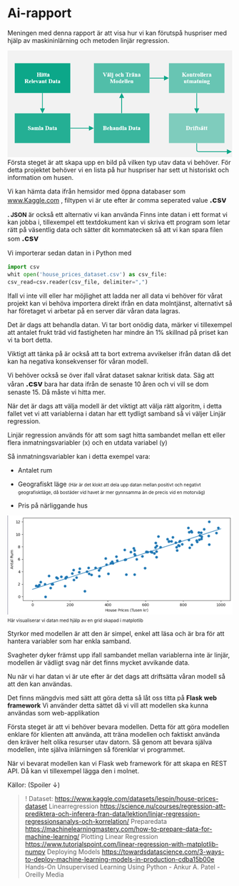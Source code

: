 # Ai-rapport

Meningen med denna rapport är att visa hur vi kan förutspå huspriser med hjälp av maskininlärning och metoden linjär regression.


![Image](/assets/AI_model.png)
Första steget är att skapa upp en bild på vilken typ utav data vi behöver.
För detta projektet behöver vi en lista på hur huspriser har sett ut historiskt och information om husen.

Vi kan hämta data ifrån hemsidor med öppna databaser som www.Kaggle.com , filtypen vi är ute efter är comma seperated value <font size=4>**.csv**</font>

<font size=2.5>**. JSON**</font>  är också ett alternativ vi kan använda
Finns inte datan i ett format vi kan jobba i, tillexempel ett textdokument kan vi skriva ett program som letar rätt på väsentlig data och sätter dit kommatecken så att vi kan spara filen som <font size=4>**.csv**</font>


Vi importerar sedan datan in i Python med 
```python
import csv
whit open('house_prices_dataset.csv') as csv_file:
csv_read=csv.reader(csv_file, delimiter=",")
```
Ifall vi inte vill eller har möjlighet att ladda ner all data vi behöver för vårat projekt kan vi behöva importera direkt ifrån en data molntjänst, alternativt så har företaget vi arbetar på en server där våran data lagras.

Det är dags att behandla datan. Vi tar bort onödig data, märker vi tillexempel att antalet frukt träd vid fastigheten har mindre än 1% skillnad på priset kan vi ta bort detta. 

Viktigt att tänka på är också att ta bort extrema avvikelser ifrån datan då det kan ha negativa konsekvenser för våran modell.

Vi behöver också se över ifall vårat dataset saknar kritisk data. Säg att våran <font size=4>**.csv**</font> bara har data ifrån de senaste 10 åren och vi vill se dom senaste 15. Då måste vi hitta mer.  

När det är dags att välja modell är det viktigt att välja rätt algoritm, i detta fallet vet vi att variablerna i datan har ett tydligt samband så vi väljer Linjär regression.

Linjär regression används för att som sagt hitta sambandet mellan ett eller flera inmatningsvariabler (x) och en utdata variabel (y)

Så inmatningsvariabler kan i detta exempel vara:

- Antalet rum

- Geografiskt läge <font size="0.7">(Här är det klokt att dela upp datan mellan positivt och negativt geografisktläge, då bostäder vid havet är mer gynnsamma än de precis vid en motorväg)</font>

- Pris på närliggande hus

![Image](/assets/linear_model.png)
<font size="0.7">Här visualiserar vi datan med hjälp av en grid skapad i matplotlib </font>

Styrkor med modellen är att den är simpel, enkel att läsa och är bra för att hantera variabler som har enkla samband.

Svagheter dyker främst upp ifall sambandet mellan variablerna inte är linjär, modellen är vädligt svag när det finns mycket avvikande data.

Nu när vi har datan vi är ute efter är det dags att driftsätta våran modell så att den kan användas.

Det finns mängdvis med sätt att göra detta så låt oss titta på **Flask web framework**
Vi använder detta sättet då vi vill att modellen ska kunna användas som web-applikation

Första steget är att vi behöver bevara modellen. Detta för att göra modellen enklare för klienten att använda, att träna modellen och faktiskt använda den kräver helt olika resurser utav datorn. Så genom att bevara själva modellen, inte själva inlärningen så förenklar vi programmet.

När vi bevarat modellen kan vi Flask web framework för att skapa en REST API. Då kan vi tillexempel lägga den i molnet. 

Källor: (Spoiler ↓)
>! 
Dataset:
https://www.kaggle.com/datasets/lespin/house-prices-dataset
Linearregression
https://science.nu/courses/regression-att-prediktera-och-inferera-fran-data/lektion/linjar-regression-regressionsanalys-och-korrelation/ 
Preparedata
https://machinelearningmastery.com/how-to-prepare-data-for-machine-learning/
Plotting Linear Regression
https://www.tutorialspoint.com/linear-regression-with-matplotlib-numpy
Deploying Models
https://towardsdatascience.com/3-ways-to-deploy-machine-learning-models-in-production-cdba15b00e 
Hands-On Unsupervised Learning Using Python - Ankur A. Patel - Oreilly Media
